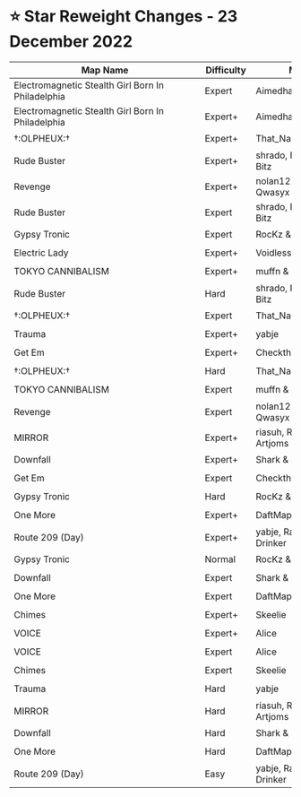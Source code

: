 # ⭐ Star Reweight Changes - 23 December 2022

| <div style="width:325px">Map Name</div> | <div style="width:75px">Difficulty</div> | <div style="width:200px">Mapper(s)</div> | <div style="width:175px">Star Rating Change</div> |
|-----|------------|-----------|---------------------------------------------------|
| Electromagnetic Stealth Girl Born In Philadelphia | Expert | Aimedhades16 & Lobster | ⭐ 12.67 → ⭐ 11.95 |
| Electromagnetic Stealth Girl Born In Philadelphia | Expert+ | Aimedhades16 & Lobster | ⭐ 12.18 → ⭐ 11.74 |
| †:OLPHEUX:† | Expert+ | That_Narwhal | ⭐ 11.06 → ⭐ 11.3 |
| Rude Buster | Expert+ | shrado, Fvrwvrd, Timbo & Bitz | ⭐ 10.22 → ⭐ 10.14 |
| Revenge | Expert+ | nolan121405, Olaf, Bitz & Qwasyx | ⭐ 9.82 → ⭐ 9.63 |
| Rude Buster | Expert | shrado, Fvrwvrd, Timbo & Bitz | ⭐ 9.61 → ⭐ 9.86 |
| Gypsy Tronic | Expert | RocKz & yabje | ⭐ 9.44 → ⭐ 9.66 |
| Electric Lady | Expert+ | Voidless | ⭐ 8.42 → ⭐ 8.92 |
| TOKYO CANNIBALISM | Expert+ | muffn & Nolanimations | ⭐ 8.35 → ⭐ 8.94 |
| Rude Buster | Hard | shrado, Fvrwvrd, Timbo & Bitz | ⭐ 8.31 → ⭐ 8.63 |
| †:OLPHEUX:† | Expert | That_Narwhal | ⭐ 8.13 → ⭐ 9.11 |
| Trauma | Expert+ | yabje | ⭐ 7.86 → ⭐ 7.84 |
| Get Em | Expert+ | Checkthepan | ⭐ 7.58 → ⭐ 7.64 |
| †:OLPHEUX:† | Hard | That_Narwhal | ⭐ 6.84 → ⭐ 7.84 |
| TOKYO CANNIBALISM | Expert | muffn & Nolanimations | ⭐ 6.56 → ⭐ 6.78 |
| Revenge | Expert | nolan121405, Olaf, Bitz & Qwasyx | ⭐ 6.45 → ⭐ 6.07 |
| MIRROR | Expert+ | riasuh, RaccoonVR & Artjoms | ⭐ 5.97 → ⭐ 7.05 |
| Downfall | Expert+ | Shark & Swifter | ⭐ 5.54 → ⭐ 6.24 |
| Get Em | Expert | Checkthepan | ⭐ 5.35 → ⭐ 5.4 |
| Gypsy Tronic | Hard | RocKz & yabje | ⭐ 5.23 → ⭐ 5.52 |
| One More | Expert+ | DaftMaple | ⭐ 4.52 → ⭐ 5.48 |
| Route 209 (Day) | Expert+ | yabje, Rashed & Tea Drinker | ⭐ 4.06 → ⭐ 4.69 |
| Gypsy Tronic | Normal | RocKz & yabje | ⭐ 3.99 → ⭐ 4.09 |
| Downfall | Expert | Shark & Swifter | ⭐ 3.99 → ⭐ 4.19 |
| One More | Expert | DaftMaple | ⭐ 3.97 → ⭐ 3.92 |
| Chimes | Expert+ | Skeelie | ⭐ 3.91 → ⭐ 5.15 |
| VOICE | Expert+ | Alice | ⭐ 3.38 → ⭐ 4.03 |
| VOICE | Expert | Alice | ⭐ 3.09 → ⭐ 3.29 |
| Chimes | Expert | Skeelie | ⭐ 3.05 → ⭐ 3.25 |
| Trauma | Hard | yabje | ⭐ 2.88 → ⭐ 2.93 |
| MIRROR | Hard | riasuh, RaccoonVR & Artjoms | ⭐ 2.84 → ⭐ 2.89 |
| Downfall | Hard | Shark & Swifter | ⭐ 2.82 → ⭐ 3.47 |
| One More | Hard | DaftMaple | ⭐ 2.38 → ⭐ 2.63 |
| Route 209 (Day) | Easy | yabje, Rashed & Tea Drinker | ⭐ 1.39 → ⭐ 1.48 |